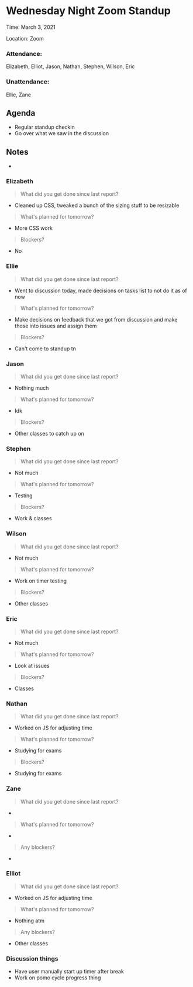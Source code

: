 # Wednesday Night Zoom Standup
Time: March 3, 2021 

Location: Zoom

### Attendance:

Elizabeth, Elliot, Jason, Nathan, Stephen, Wilson, Eric

### Unattendance:

Ellie, Zane

## Agenda
- Regular standup checkin
- Go over what we saw in the discussion
  

## Notes
- 
  
### Elizabeth
> What did you get done since last report?
- Cleaned up CSS, tweaked a bunch of the sizing stuff to be resizable
> What's planned for tomorrow?
- More CSS work
> Blockers?
- No

### Ellie
> What did you get done since last report?
- Went to discussion today, made decisions on tasks list to not do it as of now
> What's planned for tomorrow?
- Make decisions on feedback that we got from discussion and make those into issues and assign them
> Blockers?
- Can't come to standup tn

### Jason
> What did you get done since last report?
- Nothing much
> What's planned for tomorrow?
- Idk
> Blockers?
- Other classes to catch up on

### Stephen
> What did you get done since last report?
- Not much
> What's planned for tomorrow?
- Testing
> Blockers?
- Work & classes

### Wilson
> What did you get done since last report?
- Not much
> What's planned for tomorrow?
- Work on timer testing
> Blockers?
- Other classes

### Eric
> What did you get done since last report?
- Not much
> What's planned for tomorrow?
- Look at issues
> Blockers?
- Classes

### Nathan
> What did you get done since last report?
- Worked on JS for adjusting time
> What's planned for tomorrow?
- Studying for exams
> Blockers?
- Studying for exams

### Zane
> What did you get done since last report?
- 
> What's planned for tomorrow?
- 
> Any blockers?
- 

### Elliot
> What did you get done since last report?
- Worked on JS for adjusting time
> What's planned for tomorrow?
- Nothing atm
> Any blockers?
- Other classes

### Discussion things
 - Have user manually start up timer after break
 - Work on pomo cycle progress thing